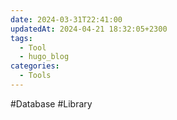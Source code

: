 ```yaml
---
date: 2024-03-31T22:41:00
updatedAt: 2024-04-21 18:32:05+2300
tags:
  - Tool
  - hugo_blog
categories:
  - Tools
---
```



#Database 
#Library 